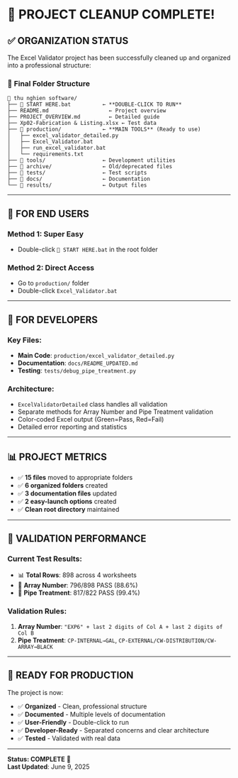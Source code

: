 # 🎉 PROJECT CLEANUP COMPLETE!

## ✅ **ORGANIZATION STATUS**

The Excel Validator project has been successfully cleaned up and organized into a professional structure:

### 📁 **Final Folder Structure**
```
📂 thu nghien software/
├── 🚀 START HERE.bat          ← **DOUBLE-CLICK TO RUN**
├── README.md                   ← Project overview
├── PROJECT_OVERVIEW.md         ← Detailed guide
├── Xp02-Fabrication & Listing.xlsx ← Test data
├── 📂 production/             ← **MAIN TOOLS** (Ready to use)
│   ├── excel_validator_detailed.py
│   ├── Excel_Validator.bat
│   ├── run_excel_validator.bat
│   └── requirements.txt
├── 📂 tools/                  ← Development utilities
├── 📂 archive/                ← Old/deprecated files
├── 📂 tests/                  ← Test scripts
├── 📂 docs/                   ← Documentation
└── 📂 results/                ← Output files
```

---

## 🎯 **FOR END USERS**

### **Method 1: Super Easy** 
- Double-click `🚀 START HERE.bat` in the root folder

### **Method 2: Direct Access**
- Go to `production/` folder
- Double-click `Excel_Validator.bat`

---

## 🔧 **FOR DEVELOPERS**

### **Key Files:**
- **Main Code**: `production/excel_validator_detailed.py`
- **Documentation**: `docs/README_UPDATED.md`
- **Testing**: `tests/debug_pipe_treatment.py`

### **Architecture:**
- `ExcelValidatorDetailed` class handles all validation
- Separate methods for Array Number and Pipe Treatment validation
- Color-coded Excel output (Green=Pass, Red=Fail)
- Detailed error reporting and statistics

---

## 📊 **PROJECT METRICS**

- ✅ **15 files** moved to appropriate folders
- ✅ **6 organized folders** created
- ✅ **3 documentation files** updated
- ✅ **2 easy-launch options** created
- ✅ **Clean root directory** maintained

---

## 🎯 **VALIDATION PERFORMANCE**

### **Current Test Results:**
- 📊 **Total Rows**: 898 across 4 worksheets
- 🔢 **Array Number**: 796/898 PASS (88.6%)
- 🔧 **Pipe Treatment**: 817/822 PASS (99.4%)

### **Validation Rules:**
1. **Array Number**: `"EXP6" + last 2 digits of Col A + last 2 digits of Col B`
2. **Pipe Treatment**: `CP-INTERNAL→GAL`, `CP-EXTERNAL/CW-DISTRIBUTION/CW-ARRAY→BLACK`

---

## 🚀 **READY FOR PRODUCTION**

The project is now:
- ✅ **Organized** - Clean, professional structure
- ✅ **Documented** - Multiple levels of documentation
- ✅ **User-Friendly** - Double-click to run
- ✅ **Developer-Ready** - Separated concerns and clear architecture
- ✅ **Tested** - Validated with real data

---

**Status: COMPLETE** 🎉  
**Last Updated**: June 9, 2025
